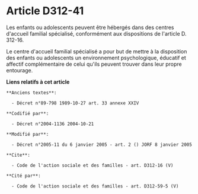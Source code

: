 # Article D312-41

Les enfants ou adolescents peuvent être hébergés dans des centres d'accueil familial spécialisé, conformément aux
dispositions de l'article D. 312-16. 

Le centre d'accueil familial spécialisé a pour but de mettre à la disposition des enfants ou adolescents un environnement
psychologique, éducatif et affectif complémentaire de celui qu'ils peuvent trouver dans leur propre entourage.

**Liens relatifs à cet article**

	**Anciens textes**:

	  - Décret n°89-798 1989-10-27 art. 33 annexe XXIV

	**Codifié par**:

	  - Décret n°2004-1136 2004-10-21

	**Modifié par**:

	  - Décret n°2005-11 du 6 janvier 2005 - art. 2 () JORF 8 janvier 2005

	**Cite**:

	  - Code de l'action sociale et des familles - art. D312-16 (V)

	**Cité par**:

	  - Code de l'action sociale et des familles - art. D312-59-5 (V)
